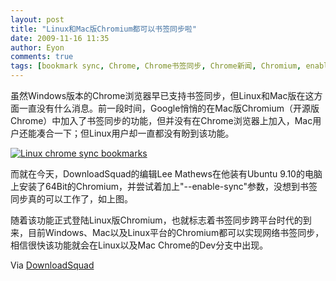 ```yaml
---
layout: post
title: "Linux和Mac版Chromium都可以书签同步啦"
date: 2009-11-16 11:35
author: Eyon
comments: true
tags: [bookmark sync, Chrome, Chrome书签同步, Chrome新闻, Chromium, enable-sync]
---
```

虽然Windows版本的Chrome浏览器早已支持书签同步，但Linux和Mac版在这方面一直没有什么消息。前一段时间，Google悄悄的在Mac版Chromium（开源版Chrome）中加入了书签同步的功能，但并没有在Chrome浏览器上加入，Mac用户还能凑合一下；但Linux用户却一直都没有盼到该功能。

<a href="http://img.chromi.org/2009/11/Linux-chrome-sync-bookmarks.jpg">![Linux chrome sync bookmarks](http://img.chromi.org/2009/11/Linux-chrome-sync-bookmarks-550x292.jpg "Linux chrome sync bookmarks")</a>

而就在今天，DownloadSquad的编辑Lee Mathews在他装有Ubuntu 9.10的电脑上安装了64Bit的Chromium，并尝试着加上"--enable-sync"参数，没想到书签同步真的可以工作了，如上图。

随着该功能正式登陆Linux版Chromium，也就标志着书签同步跨平台时代的到来，目前Windows、Mac以及Linux平台的Chromium都可以实现网络书签同步，相信很快该功能就会在Linux以及Mac Chrome的Dev分支中出现。

Via [DownloadSquad](http://www.downloadsquad.com/2009/11/15/chromium-bookmark-sync-now-cross-platform-lands-on-linux/)
